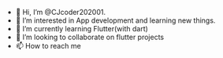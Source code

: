- 👋 Hi, I’m @CJcoder202001.
- 👀 I’m interested in App development and learning new things.
- 🌱 I’m currently learning Flutter(with dart)
- 💞️ I’m looking to collaborate on flutter projects
- 📫 How to reach me

